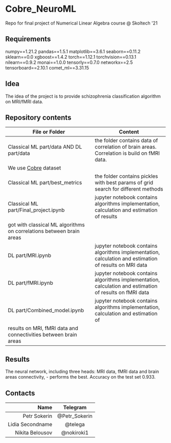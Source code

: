 # Cobre_NeuroML

Repo for final project of Numerical Linear Algebra course @ Skoltech '21

## Requirements
numpy==1.21.2
pandas==1.5.1
matplotlib==3.6.1
seaborn==0.11.2
sklearn==0.0
xgboost==1.4.2
torch==1.12.1
torchvision==0.13.1
nilearn==0.9.2
monai==1.0.0
tensorly==0.7.0
networkx==2.5
tensorboard==2.10.1
comet_ml==3.31.15

## Idea

The idea of the project is to provide schizophrenia classification algorithm on MRI/fMRI data.

## Repository contents

| File or Folder | Content |
| --- | --- |
| Classical ML part/data AND  DL part/data| the folder contains data of correlation of brain areas. Correlation is build on fMRI data. 
We use [Cobre](http://fcon_1000.projects.nitrc.org/indi/retro/cobre.html) dataset |
| Classical ML part/best_metrics | the folder contains pickles with best params of grid search for different methods |
| Classical ML part/Final_project.ipynb | jupyter notebook contains algorithms implementation, calculation and estimation of results
got with classical ML algorithms on correlations between brain areas|
| DL part/MRI.ipynb | jupyter notebook contains algorithms implementation, calculation and estimation of results on MRI data|
| DL part/fMRI.ipynb | jupyter notebook contains algorithms implementation, calculation and estimation of results on fMRI data|
| DL part/Combined_model.ipynb| jupyter notebook contains algorithms implementation, calculation and estimation of 
results on MRI, fMRI data and connectivities between brain areas|

## Results

The neural network, including three heads: MRI data, fMRI data and brain areas connectivity, - performs the best. Accuracy on the test set 0.933.

## Contacts

| **Name** | **Telegram** |
|----:|:----------:|
| Petr Sokerin | @Petr_Sokerin |
| Lidia Secondname | @telega |
| Nikita Belousov | @nokiroki1 |
